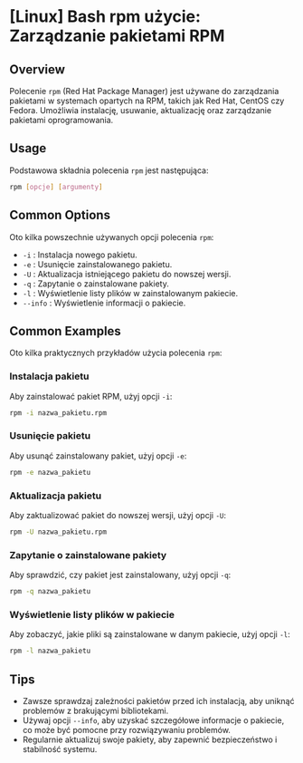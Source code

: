 # [Linux] Bash rpm użycie: Zarządzanie pakietami RPM

## Overview
Polecenie `rpm` (Red Hat Package Manager) jest używane do zarządzania pakietami w systemach opartych na RPM, takich jak Red Hat, CentOS czy Fedora. Umożliwia instalację, usuwanie, aktualizację oraz zarządzanie pakietami oprogramowania.

## Usage
Podstawowa składnia polecenia `rpm` jest następująca:

```bash
rpm [opcje] [argumenty]
```

## Common Options
Oto kilka powszechnie używanych opcji polecenia `rpm`:

- `-i` : Instalacja nowego pakietu.
- `-e` : Usunięcie zainstalowanego pakietu.
- `-U` : Aktualizacja istniejącego pakietu do nowszej wersji.
- `-q` : Zapytanie o zainstalowane pakiety.
- `-l` : Wyświetlenie listy plików w zainstalowanym pakiecie.
- `--info` : Wyświetlenie informacji o pakiecie.

## Common Examples
Oto kilka praktycznych przykładów użycia polecenia `rpm`:

### Instalacja pakietu
Aby zainstalować pakiet RPM, użyj opcji `-i`:

```bash
rpm -i nazwa_pakietu.rpm
```

### Usunięcie pakietu
Aby usunąć zainstalowany pakiet, użyj opcji `-e`:

```bash
rpm -e nazwa_pakietu
```

### Aktualizacja pakietu
Aby zaktualizować pakiet do nowszej wersji, użyj opcji `-U`:

```bash
rpm -U nazwa_pakietu.rpm
```

### Zapytanie o zainstalowane pakiety
Aby sprawdzić, czy pakiet jest zainstalowany, użyj opcji `-q`:

```bash
rpm -q nazwa_pakietu
```

### Wyświetlenie listy plików w pakiecie
Aby zobaczyć, jakie pliki są zainstalowane w danym pakiecie, użyj opcji `-l`:

```bash
rpm -l nazwa_pakietu
```

## Tips
- Zawsze sprawdzaj zależności pakietów przed ich instalacją, aby uniknąć problemów z brakującymi bibliotekami.
- Używaj opcji `--info`, aby uzyskać szczegółowe informacje o pakiecie, co może być pomocne przy rozwiązywaniu problemów.
- Regularnie aktualizuj swoje pakiety, aby zapewnić bezpieczeństwo i stabilność systemu.
